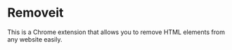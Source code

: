 # Removeit

This is a Chrome extension that allows you to remove HTML elements from any website easily.

